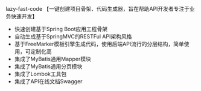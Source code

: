lazy-fast-code 【一键创建项目骨架、代码生成器，旨在帮助API开发者专注于业务快速开发】
- 快速创建基于Spring Boot应用工程骨架
- 自动生成基于SpringMVC的RESTFul API架构风格
- 基于FreeMarker模板引擎生成代码，使用后端API流行的分层结构，简单使用，可定制化高
- 集成了MyBatis通用Mapper模块
- 集成了MyBatis通用分页模块
- 集成了Lombok工具包
- 集成了API在线文档Swagger
